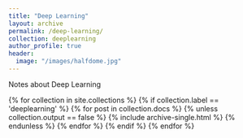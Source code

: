 ```yaml
---
title: "Deep Learning"
layout: archive 
permalink: /deep-learning/
collection: deeplearning
author_profile: true
header:
  image: "/images/halfdome.jpg"
---
```


Notes about Deep Learning

{% for collection in site.collections %}
 {% if collection.label == 'deeplearning' %}
  {% for post in collection.docs %}
    {% unless collection.output == false %}
      {% include archive-single.html %}
    {% endunless %}
  {% endfor %}
 {% endif %}
{% endfor %}

